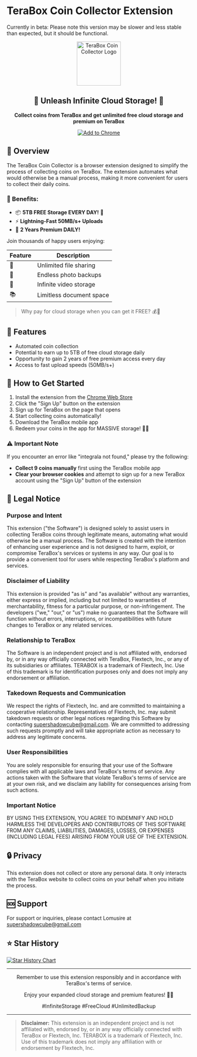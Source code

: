 # TeraBox Coin Collector Extension

Currently in beta: Please note this version may be slower and less stable than expected, but it should be functional. 

<p align="center">
  <img src="https://lh3.googleusercontent.com/XYKN1D9li5yEPEkDN-tqDGvfhl3_wrW6eTe1zqQACZEGDxiFSmVPjokPY4ZomDojvruK06d1GtbZfhBckTR55Nbp=s120" alt="TeraBox Coin Collector Logo" width="120"/>
</p>

<h2 align="center">🚀 Unleash Infinite Cloud Storage! 🌟</h2>

<p align="center">
  <strong>Collect coins from TeraBox and get unlimited free cloud storage and premium on TeraBox</strong>
</p>

<p align="center">
  <a href="https://chromewebstore.google.com/detail/terabox-coin-collector/hbekcbjbdkcoggmjnpnffioipgadlkfl">
    <img src="https://img.shields.io/badge/Chrome-Add%20to%20Browser-4285F4?style=for-the-badge&logo=google-chrome&logoColor=white" alt="Add to Chrome">
  </a>
</p>

## 🌟 Overview

The TeraBox Coin Collector is a browser extension designed to simplify the process of collecting coins on TeraBox. The extension automates what would otherwise be a manual process, making it more convenient for users to collect their daily coins.

### 🎁 Benefits:

- 📦 **5TB FREE Storage EVERY DAY!** 🔄
- ⚡ **Lightning-Fast 50MB/s+ Uploads**
- 🔑 **2 Years Premium DAILY!**

Join thousands of happy users enjoying:

| Feature | Description |
|---------|-------------|
| 🌈 | Unlimited file sharing |
| 📸 | Endless photo backups |
| 🎥 | Infinite video storage |
| 📚 | Limitless document space |

> Why pay for cloud storage when you can get it FREE? 💰💸

## 🚀 Features

- Automated coin collection
- Potential to earn up to 5TB of free cloud storage daily
- Opportunity to gain 2 years of free premium access every day
- Access to fast upload speeds (50MB/s+)

## 🔧 How to Get Started

1. Install the extension from the [Chrome Web Store](https://chromewebstore.google.com/detail/terabox-coin-collector/hbekcbjbdkcoggmjnpnffioipgadlkfl)
2. Click the "Sign Up" button on the extension
3. Sign up for TeraBox on the page that opens
4. Start collecting coins automatically!
5. Download the TeraBox mobile app
6. Redeem your coins in the app for MASSIVE storage! 📱💎

### ⚠️ Important Note

If you encounter an error like "integrala not found," please try the following:

- **Collect 9 coins manually** first using the TeraBox mobile app
- **Clear your browser cookies** and attempt to sign up for a new TeraBox account using the "Sign Up" button of the extension

## 📜 Legal Notice

### Purpose and Intent
This extension ("the Software") is designed solely to assist users in collecting TeraBox coins through legitimate means, automating what would otherwise be a manual process. The Software is created with the intention of enhancing user experience and is not designed to harm, exploit, or compromise TeraBox's services or systems in any way. Our goal is to provide a convenient tool for users while respecting TeraBox's platform and services.

### Disclaimer of Liability
This extension is provided "as is" and "as available" without any warranties, either express or implied, including but not limited to warranties of merchantability, fitness for a particular purpose, or non-infringement. The developers ("we," "our," or "us") make no guarantees that the Software will function without errors, interruptions, or incompatibilities with future changes to TeraBox or any related services.

### Relationship to TeraBox
The Software is an independent project and is not affiliated with, endorsed by, or in any way officially connected with TeraBox, Flextech, Inc., or any of its subsidiaries or affiliates. TERABOX is a trademark of Flextech, Inc. Use of this trademark is for identification purposes only and does not imply any endorsement or affiliation.

### Takedown Requests and Communication
We respect the rights of Flextech, Inc. and are committed to maintaining a cooperative relationship. Representatives of Flextech, Inc. may submit takedown requests or other legal notices regarding this Software by contacting supershadowcube@gmail.com. We are committed to addressing such requests promptly and will take appropriate action as necessary to address any legitimate concerns.

### User Responsibilities
You are solely responsible for ensuring that your use of the Software complies with all applicable laws and TeraBox's terms of service. Any actions taken with the Software that violate TeraBox's terms of service are at your own risk, and we disclaim any liability for consequences arising from such actions.

### Important Notice
BY USING THIS EXTENSION, YOU AGREE TO INDEMNIFY AND HOLD HARMLESS THE DEVELOPERS AND CONTRIBUTORS OF THIS SOFTWARE FROM ANY CLAIMS, LIABILITIES, DAMAGES, LOSSES, OR EXPENSES (INCLUDING LEGAL FEES) ARISING FROM YOUR USE OF THE EXTENSION.

## 🔒 Privacy

This extension does not collect or store any personal data. It only interacts with the TeraBox website to collect coins on your behalf when you initiate the process.

## 🆘 Support

For support or inquiries, please contact Lomusire at [supershadowcube@gmail.com](mailto:supershadowcube@gmail.com)

## ⭐ Star History

[![Star History Chart](https://api.star-history.com/svg?repos=Lomusire/unlimited-cloud-storage&type=Date)](https://star-history.com/#Lomusire/unlimited-cloud-storage&Date)

---

<p align="center">
  Remember to use this extension responsibly and in accordance with TeraBox's terms of service.
</p>

<p align="center">
  Enjoy your expanded cloud storage and premium features! 👋💾
</p>

<p align="center">
  #InfiniteStorage #FreeCloud #UnlimitedBackup
</p>

---

> **Disclaimer:** This extension is an independent project and is not affiliated with, endorsed by, or in any way officially connected with TeraBox or Flextech, Inc. TERABOX is a trademark of Flextech, Inc. Use of this trademark does not imply any affiliation with or endorsement by Flextech, Inc.
